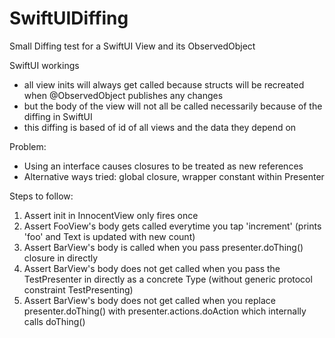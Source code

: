 # SwiftUIDiffing
Small Diffing test for a SwiftUI View and its ObservedObject

SwiftUI workings
- all view inits will always get called because structs will be recreated when @ObservedObject publishes any changes
- but the body of the view will not all be called necessarily because of the diffing in SwiftUI
- this diffing is based of id of all views and the data they depend on

Problem:
- Using an interface causes closures to be treated as new references
- Alternative ways tried: global closure, wrapper constant within Presenter

Steps to follow:
1. Assert init in InnocentView only fires once
2. Assert FooView's body gets called everytime you tap 'increment' (prints 'foo' and Text is updated with new count)
3. Assert BarView's body is called when you pass presenter.doThing() closure in directly
4. Assert BarView's body does not get called when you pass the TestPresenter in directly as a concrete Type (without generic protocol constraint TestPresenting)
5. Assert BarView's body does not get called when you replace presenter.doThing() with presenter.actions.doAction which internally calls doThing() 
